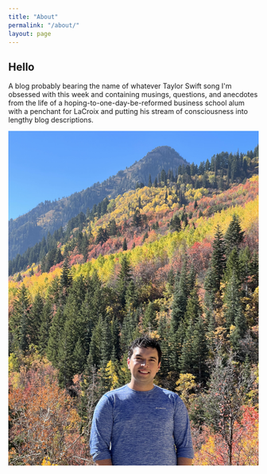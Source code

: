 ```yaml
---
title: "About"
permalink: "/about/"
layout: page
---
```


## Hello

A blog probably bearing the name of whatever Taylor Swift song I'm obsessed with this week and containing musings, questions, and anecdotes from the life of a hoping-to-one-day-be-reformed business school alum with a penchant for LaCroix and putting his stream of consciousness into lengthy blog descriptions.

![Author standing in front of some fall trees](assets/headshot.jpg)